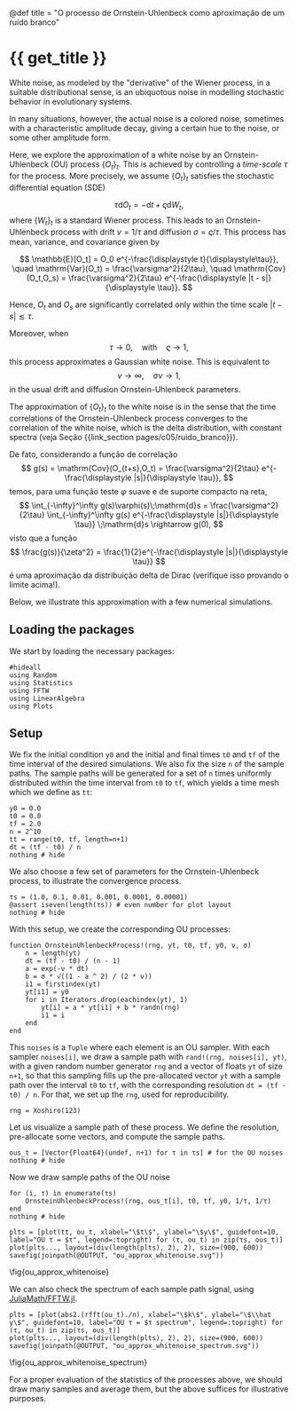 
@def title = "O processo de Ornstein-Uhlenbeck como aproximação de um ruído branco"

# {{ get_title }}

White noise, as modeled by the "derivative" of the Wiener process, in a suitable distributional sense, is an ubiquotous noise in modelling stochastic behavior in evolutionary systems.

In many situations, however, the actual noise is a colored noise, sometimes with a characteristic amplitude decay, giving a certain hue to the noise, or some other amplitude form.

Here, we explore the approximation of a white noise by an Ornstein-Uhlenbeck (OU) process $\{O_t\}_t$. This is achieved by controlling a *time-scale* $\tau$ for the process. More precisely, we assume $\{O_t\}_t$ satisfies the stochastic differential equation (SDE)

$$
    \tau \mathrm{d}O_t = - \mathrm{d}t + \varsigma \mathrm{d}W_t,
$$
where $\{W_t\}_t$ is a standard Wiener process. This leads to an Ornstein-Uhlenbeck process with drift $\nu = 1/\tau$ and diffusion $\sigma = \varsigma/\tau$. This process has mean, variance, and covariance given by

$$
   \mathbb{E}[O_t] = O_0 e^{-\frac{\displaystyle t}{\displaystyle\tau}}, \quad \mathrm{Var}(O_t) = \frac{\varsigma^2}{2\tau}, \quad \mathrm{Cov}(O_t,O_s) = \frac{\varsigma^2}{2\tau} e^{-\frac{\displaystyle |t - s|}{\displaystyle \tau}}.
$$

Hence, $O_t$ and $O_s$ are significantly correlated only within the time scale $|t - s| \lesssim \tau$.

Moreover, when
$$
\tau \rightarrow 0, \quad \textrm{with} \quad \varsigma \rightarrow 1,
$$
this process approximates a Gaussian white noise. This is equivalent to 
$$
\nu \rightarrow \infty, \quad \sigma\nu \rightarrow 1,
$$
in the usual drift and diffusion Ornstein-Uhlenbeck parameters.

The approximation of $\{O_t\}_t$ to the white noise is in the sense that the time correlations of the Ornstein-Uhlenbeck process converges to the correlation of the white noise, which is the delta distribution, with constant spectra (veja Seção {{link_section pages/c05/ruido_branco}}).

De fato, considerando a função de correlação
$$
    g(s) = \mathrm{Cov}(O_{t+s},O_t) = \frac{\varsigma^2}{2\tau} e^{-\frac{\displaystyle |s|}{\displaystyle \tau}},
$$
temos, para uma função teste $\varphi$ suave e de suporte compacto na reta,
$$
    \int_{-\infty}^\infty g(s)\varphi(s)\;\mathrm{d}s = \frac{\varsigma^2}{2\tau} \int_{-\infty}^\infty g(s) e^{-\frac{\displaystyle |s|}{\displaystyle \tau}} \;\mathrm{d}s \rightarrow g(0),
$$
visto que a função
$$
    \frac{g(s)}{\zeta^2} = \frac{1}{2}e^{-\frac{\displaystyle |s|}{\displaystyle \tau}}
$$
é uma aproximação da distribuição delta de Dirac (verifique isso provando o limite acima!).

Below, we illustrate this approximation with a few numerical simulations.

## Loading the packages

We start by loading the necessary packages:

```julia:ou_approx_whitenoise
#hideall
using Random
using Statistics
using FFTW
using LinearAlgebra
using Plots
```

## Setup

We fix the initial condition `y0` and the initial and final times `t0` and `tf` of the time interval of the desired simulations. We also fix the size `n` of the sample paths. The sample paths will be generated for a set of `n` times uniformly distributed within the time interval from `t0` to `tf`, which yields a time mesh which we define as `tt`:

```julia:ou_approx_whitenoise
y0 = 0.0
t0 = 0.0
tf = 2.0
n = 2^10
tt = range(t0, tf, length=n+1)
dt = (tf - t0) / n
nothing # hide
```

We also choose a few set of parameters for the Ornstein-Uhlenbeck process, to illustrate the convergence process.

```julia:ou_approx_whitenoise
τs = (1.0, 0.1, 0.01, 0.001, 0.0001, 0.00001)
@assert iseven(length(τs)) # even number for plot layout
nothing # hide
```

With this setup, we create the corresponding OU processes:

```julia:ou_approx_whitenoise
function OrnsteinUhlenbeckProcess!(rng, yt, t0, tf, y0, ν, σ)
    n = length(yt)
    dt = (tf - t0) / (n - 1)
    a = exp(-ν * dt)
    b = σ * √((1 - a ^ 2) / (2 * ν))
    i1 = firstindex(yt)
    yt[i1] = y0
    for i in Iterators.drop(eachindex(yt), 1)
        yt[i] = a * yt[i1] + b * randn(rng)
        i1 = i
    end
end
```

This `noises` is a `Tuple` where each element is an OU sampler. With each sampler `noises[i]`, we draw a sample path with `rand!(rng, noises[i], yt)`, with a given random number generator `rng` and a vector of floats `yt` of size `n+1`, so that this sampling fills up the pre-allocated vector `yt` with a sample path over the interval `t0` to `tf`, with the corresponding resolution `dt = (tf - t0) / n`. For that, we set up the `rng`, used for reproducibility.

```julia:ou_approx_whitenoise
rng = Xoshiro(123)
```

Let us visualize a sample path of these process. We define the resolution, pre-allocate some vectors, and compute the sample paths.

```julia:ou_approx_whitenoise
ous_t = [Vector{Float64}(undef, n+1) for τ in τs] # for the OU noises
nothing # hide
```

Now we draw sample paths of the OU noise

```julia:ou_approx_whitenoise
for (i, τ) in enumerate(τs)
    OrnsteinUhlenbeckProcess!(rng, ous_t[i], t0, tf, y0, 1/τ, 1/τ)
end
nothing # hide
```

```julia:ou_approx_whitenoise
plts = [plot(tt, ou_t, xlabel="\$t\$", ylabel="\$y\$", guidefont=10, label="OU τ = $τ", legend=:topright) for (τ, ou_t) in zip(τs, ous_t)]
plot(plts..., layout=(div(length(plts), 2), 2), size=(900, 600))
savefig(joinpath(@OUTPUT, "ou_approx_whitenoise.svg"))
```
\fig{ou_approx_whitenoise}

We can also check the spectrum of each sample path signal, using [JuliaMath/FFTW.jl](https://juliamath.github.io/FFTW.jl/stable/).

```julia:ou_approx_whitenoise
plts = [plot(abs2.(rfft(ou_t)./n), xlabel="\$k\$", ylabel="\$\\hat y\$", guidefont=10, label="OU τ = $τ spectrum", legend=:topright) for (τ, ou_t) in zip(τs, ous_t)]
plot(plts..., layout=(div(length(plts), 2), 2), size=(900, 600))
savefig(joinpath(@OUTPUT, "ou_approx_whitenoise_spectrum.svg"))
```
\fig{ou_approx_whitenoise_spectrum}

For a proper evaluation of the statistics of the processes above, we should draw many samples and average them, but the above suffices for illustrative purposes.
